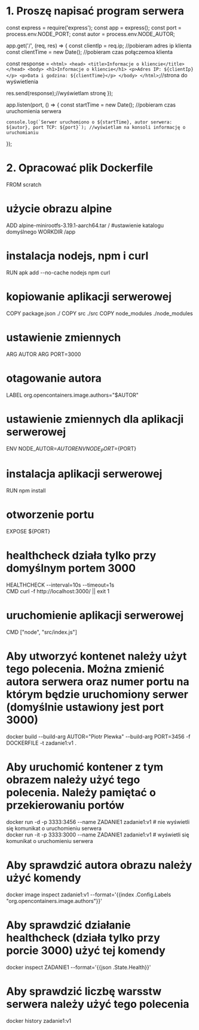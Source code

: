 # 1. Proszę napisać program serwera 

const express = require('express');
const app = express();
const port = process.env.NODE_PORT;
const autor = process.env.NODE_AUTOR;

app.get('/', (req, res) => {
  const clientIp = req.ip; //pobieram adres ip klienta
  const clientTime = new Date(); //pobieram czas połączemoa klienta
    
  const response = `
    <html>
      <head>
        <title>Informacje o kliencie</title></head>
      <body>
        <h1>Informacje o kliencie</h1>
        <p>Adres IP: ${clientIp}</p>
        <p>Data i godzina: ${clientTime}</p>
      </body>
    </html>
  `;//strona do wyświetlenia

  res.send(response);//wyświetlam stronę
});

app.listen(port, () => {
    const startTime = new Date(); //pobieram czas uruchomienia serwera

    console.log(`Serwer uruchomiono o ${startTime}, autor serwera: ${autor}, port TCP: ${port}`); //wyświetlam na konsoli informację o uruchomianiu
});


# 2. Opracować plik Dockerfile

FROM scratch
# użycie obrazu alpine
ADD alpine-minirootfs-3.19.1-aarch64.tar /
#ustawienie katalogu domyślnego
WORKDIR /app
# instalacja nodejs, npm i curl
RUN apk add --no-cache nodejs npm curl
# kopiowanie aplikacji serwerowej
COPY package.json ./
COPY src ./src
COPY node_modules ./node_modules
# ustawienie zmiennych
ARG AUTOR 
ARG PORT=3000
# otagowanie autora
LABEL org.opencontainers.image.authors="$AUTOR"
# ustawienie zmiennych dla aplikacji serwerowej
ENV NODE_AUTOR=${AUTOR}
ENV NODE_PORT=${PORT}
# instalacja aplikacji serwerowej
RUN npm install
# otworzenie portu
EXPOSE ${PORT}
# healthcheck działa tylko przy domyślnym portem 3000
HEALTHCHECK --interval=10s --timeout=1s \
 CMD curl -f http://localhost:3000/ || exit 1
# uruchomienie aplikacji serwerowej
CMD ["node", "src/index.js"]







# Aby utworzyć kontenet należy użyt tego polecenia. Można zmienić autora serwera oraz numer portu na którym będzie uruchomiony serwer (domyślnie ustawiony jest port 3000)
docker build --build-arg AUTOR="Piotr Plewka" --build-arg PORT=3456 -f DOCKERFILE -t zadanie1:v1 .

# Aby uruchomić kontener z tym obrazem należy użyć tego polecenia. Należy pamiętać o przekierowaniu portów 
docker run -d -p 3333:3456 --name ZADANIE1 zadanie1:v1   # nie wyświetli się komunikat o uruchomieniu serwera  
docker run -it -p 3333:3000 --name ZADANIE1 zadanie1:v1  # wyświetli się komunikat o uruchomieniu serwera

# Aby sprawdzić autora obrazu należy użyć komendy 
docker image inspect zadanie1:v1 --format='{{index .Config.Labels "org.opencontainers.image.authors"}}'

# Aby sprawdzić działanie healthcheck (działa tylko przy porcie 3000) użyć tej komendy
docker inspect ZADANIE1 --format='{{json .State.Health}}'   

# Aby sprawdzić liczbę warsstw serwera należy użyć tego polecenia
docker history zadanie1:v1
